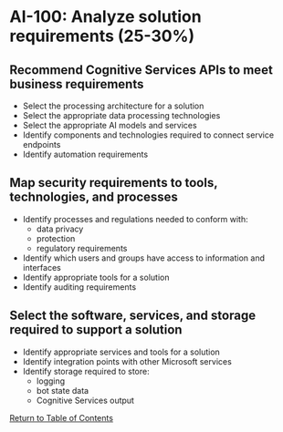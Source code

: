 # AI-100: Analyze solution requirements (25-30%)

## Recommend Cognitive Services APIs to meet business requirements
- Select the processing architecture for a solution
- Select the appropriate data processing technologies
- Select the appropriate AI models and services
- Identify components and technologies required to connect service endpoints
- Identify automation requirements

## Map security requirements to tools, technologies, and processes
- Identify processes and regulations needed to conform with:
    - data privacy
    - protection
    - regulatory requirements
- Identify which users and groups have access to information and interfaces
- Identify appropriate tools for a solution
- Identify auditing requirements

## Select the software, services, and storage required to support a solution
- Identify appropriate services and tools for a solution
- Identify integration points with other Microsoft services
- Identify storage required to store:
    - logging
    - bot state data
    - Cognitive Services output

[Return to Table of Contents](README.md)